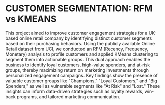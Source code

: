 # CUSTOMER SEGMENTATION: RFM vs KMEANS

This project aimed to improve customer engagement strategies for a UK-based online retail company by identifying distinct customer segments based on their purchasing behaviors. Using the publicly available Online Retail dataset from UCI, we conducted an RFM (Recency, Frequency, Monetary) analysis to profile customers and applied KMeans clustering to segment them into actionable groups. This dual approach enables the business to identify loyal customers, high-value spenders, and at-risk groups, thereby maximizing return on marketing investments through personalized engagement campaigns. Key findings show the presence of valuable customer groups like "Champions," "Loyal Customers," and "Big Spenders," as well as vulnerable segments like "At Risk" and "Lost." These insights can inform data-driven strategies such as loyalty rewards, win-back programs, and tailored marketing communication.
